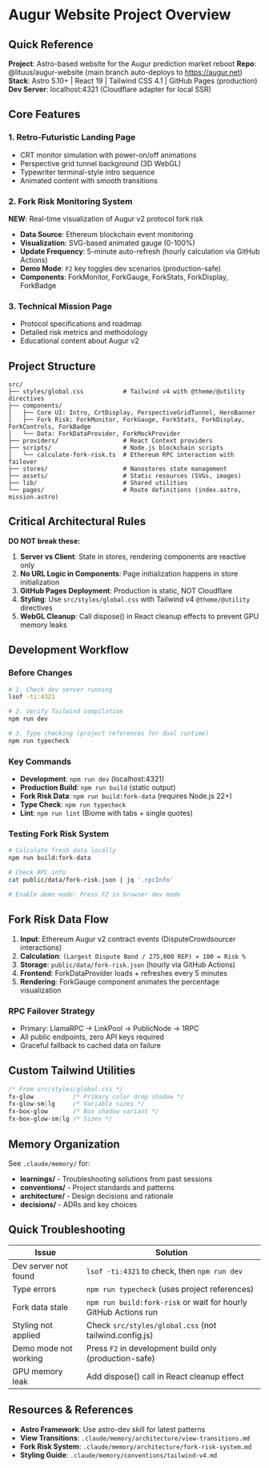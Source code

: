 # Augur Website Project Overview

## Quick Reference

**Project**: Astro-based website for the Augur prediction market reboot
**Repo**: @lituus/augur-website (main branch auto-deploys to https://augur.net)
**Stack**: Astro 5.10+ | React 19 | Tailwind CSS 4.1 | GitHub Pages (production)
**Dev Server**: localhost:4321 (Cloudflare adapter for local SSR)

## Core Features

### 1. Retro-Futuristic Landing Page
- CRT monitor simulation with power-on/off animations
- Perspective grid tunnel background (3D WebGL)
- Typewriter terminal-style intro sequence
- Animated content with smooth transitions

### 2. Fork Risk Monitoring System
**NEW**: Real-time visualization of Augur v2 protocol fork risk

- **Data Source**: Ethereum blockchain event monitoring
- **Visualization**: SVG-based animated gauge (0-100%)
- **Update Frequency**: 5-minute auto-refresh (hourly calculation via GitHub Actions)
- **Demo Mode**: `F2` key toggles dev scenarios (production-safe)
- **Components**: ForkMonitor, ForkGauge, ForkStats, ForkDisplay, ForkBadge

### 3. Technical Mission Page
- Protocol specifications and roadmap
- Detailed risk metrics and methodology
- Educational content about Augur v2

## Project Structure

```
src/
├── styles/global.css           # Tailwind v4 with @theme/@utility directives
├── components/
│   ├── Core UI: Intro, CrtDisplay, PerspectiveGridTunnel, HeroBanner
│   ├── Fork Risk: ForkMonitor, ForkGauge, ForkStats, ForkDisplay, ForkControls, ForkBadge
│   └── Data: ForkDataProvider, ForkMockProvider
├── providers/                  # React Context providers
├── scripts/                    # Node.js blockchain scripts
│   └── calculate-fork-risk.ts  # Ethereum RPC interaction with failover
├── stores/                     # Nanostores state management
├── assets/                     # Static resources (SVGs, images)
├── lib/                        # Shared utilities
└── pages/                      # Route definitions (index.astro, mission.astro)
```

## Critical Architectural Rules

**DO NOT break these:**

1. **Server vs Client**: State in stores, rendering components are reactive only
2. **No URL Logic in Components**: Page initialization happens in store initialization
3. **GitHub Pages Deployment**: Production is static, NOT Cloudflare
4. **Styling**: Use `src/styles/global.css` with Tailwind v4 `@theme/@utility` directives
5. **WebGL Cleanup**: Call dispose() in React cleanup effects to prevent GPU memory leaks

## Development Workflow

### Before Changes
```bash
# 1. Check dev server running
lsof -ti:4321

# 2. Verify Tailwind compilation
npm run dev

# 3. Type checking (project references for dual runtime)
npm run typecheck
```

### Key Commands
- **Development**: `npm run dev` (localhost:4321)
- **Production Build**: `npm run build` (static output)
- **Fork Risk Data**: `npm run build:fork-data` (requires Node.js 22+)
- **Type Check**: `npm run typecheck`
- **Lint**: `npm run lint` (Biome with tabs + single quotes)

### Testing Fork Risk System
```bash
# Calculate fresh data locally
npm run build:fork-data

# Check RPC info
cat public/data/fork-risk.json | jq '.rpcInfo'

# Enable demo mode: Press F2 in browser dev mode
```

## Fork Risk Data Flow

1. **Input**: Ethereum Augur v2 contract events (DisputeCrowdsourcer interactions)
2. **Calculation**: `(Largest Dispute Bond / 275,000 REP) × 100 = Risk %`
3. **Storage**: `public/data/fork-risk.json` (hourly via GitHub Actions)
4. **Frontend**: ForkDataProvider loads + refreshes every 5 minutes
5. **Rendering**: ForkGauge component animates the percentage visualization

### RPC Failover Strategy
- Primary: LlamaRPC → LinkPool → PublicNode → 1RPC
- All public endpoints, zero API keys required
- Graceful fallback to cached data on failure

## Custom Tailwind Utilities

```css
/* From src/styles/global.css */
fx-glow           /* Primary color drop shadow */
fx-glow-sm|lg     /* Variable sizes */
fx-box-glow       /* Box shadow variant */
fx-box-glow-sm|lg /* Sizes */
```

## Memory Organization

See `.claude/memory/` for:
- **learnings/** - Troubleshooting solutions from past sessions
- **conventions/** - Project standards and patterns
- **architecture/** - Design decisions and rationale
- **decisions/** - ADRs and key choices

## Quick Troubleshooting

| Issue | Solution |
|-------|----------|
| Dev server not found | `lsof -ti:4321` to check, then `npm run dev` |
| Type errors | `npm run typecheck` (uses project references) |
| Fork data stale | `npm run build:fork-risk` or wait for hourly GitHub Actions run |
| Styling not applied | Check `src/styles/global.css` (not tailwind.config.js) |
| Demo mode not working | Press `F2` in development build only (production-safe) |
| GPU memory leak | Add dispose() call in React cleanup effect |

## Resources & References

- **Astro Framework**: Use astro-dev skill for latest patterns
- **View Transitions**: `.claude/memory/architecture/view-transitions.md`
- **Fork Risk System**: `.claude/memory/architecture/fork-risk-system.md`
- **Styling Guide**: `.claude/memory/conventions/tailwind-v4.md`
